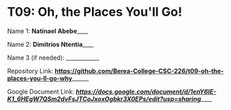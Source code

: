 # T09: Oh, the Places You'll Go!


Name 1: ____Natinael  Abebe________

Name 2: ____Dimitrios Ntentia________

Name 3 (if needed): ____________

Repository Link: ____https://github.com/Berea-College-CSC-226/t09-oh-the-places-you-ll-go-why__________

Google Document Link: _____https://docs.google.com/document/d/1enY6IE-K1_6HEgW7QSm2dvFsJTCoJxoxOgbkr3X0EPs/edit?usp=sharing_________
